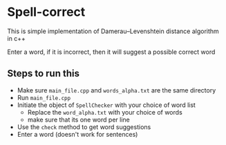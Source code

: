 # Spell-correct
This is simple implementation of Damerau–Levenshtein distance algorithm in c++

Enter a word, if it is incorrect, then it will suggest a possible correct word

## Steps to run this
- Make sure `main_file.cpp` and `words_alpha.txt` are the same directory
- Run `main_file.cpp`
- Initiate the object of `SpellChecker` with your choice of word list
  - Replace the `word_alpha.txt` with your choice of words
  - make sure that its one word per line
- Use the `check` method to get word suggestions
- Enter a word (doesn't work for sentences)
